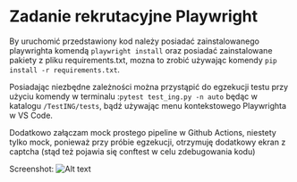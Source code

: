 

# Zadanie rekrutacyjne Playwright

By uruchomić przedstawiony kod należy posiadać zainstalowanego playwrighta komendą ``` playwright install ``` oraz posiadać zainstalowane pakiety z pliku requirements.txt, mozna to zrobić używając komendy ```pip install -r requirements.txt```.

Posiadając niezbędne zależności można przystąpić do egzekucji testu przy użyciu komendy w terminalu :```pytest test_ing.py -n auto``` będąc w katalogu ```/TestING/tests```, bądź używając menu kontekstowego Playwrighta w VS Code.

Dodatkowo załączam mock prostego pipeline w Github Actions, niestety tylko mock, ponieważ przy próbie egzekucji, otrzymuję dodatkowy ekran z captcha (stąd też pojawia się conftest w celu zdebugowania kodu)

Screenshot: 
![Alt text](https://drive.google.com/u/0/drive-viewer/AKGpihad5-omXFAToNks5ygBqeuyESTdAotiE3xNKbqj9T_VZrZrLcZglUxkW0osBnVAB3dxMBbapLTUtj25fNws-W7d71_lk2YMwQ=s1600-rw-v1 "Wynik egzekucji github actions")
